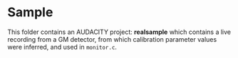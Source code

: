 # Sample

This folder contains an AUDACITY project: **realsample** which contains a live recording from a GM detector, from which calibration parameter values were inferred, and used in `monitor.c`.